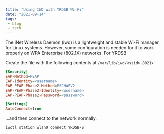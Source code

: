 ```yaml
---
title: "Using IWD with YRDSB Wi-Fi"
date: "2021-09-14"
tags:
 - blog
 - tech
---
```


The iNet Wireless Daemon (iwd) is a lightweight and stable Wi-Fi manager for Linux systems. However, some configuration is needed for it to work properly on WPA Enterprise (802.1X) networks. For YRDSB:

<!-- excerpt -->

Create the file with the following contents at `/var/lib/iwd/<ssid>.8021x`

```ini
[Security]
EAP-Method=PEAP
EAP-Identity=<username>
EAP-PEAP-Phase2-Method=MSCHAPV2
EAP-PEAP-Phase2-Identity=<username>
EAP-PEAP-Phase2-Password=<password>

[Settings]
AutoConnect=true
```

…and then connect to the network normally.

```
iwctl station wlan0 connect YRDSB-S
```
